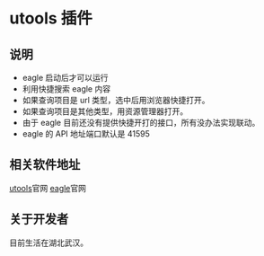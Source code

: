 # utools 插件

## 说明

- eagle 启动后才可以运行
- 利用快捷搜索 eagle 内容
- 如果查询项目是 url 类型，选中后用浏览器快捷打开。
- 如果查询项目是其他类型，用资源管理器打开。
- 由于 eagle 目前还没有提供快捷开打的接口，所有没办法实现联动。
- eagle 的 API 地址端口默认是 41595

## 相关软件地址

[utools](https://u.tools/)官网
[eagle](https://cn.eagle.cool/)官网

## 关于开发者

目前生活在湖北武汉。
